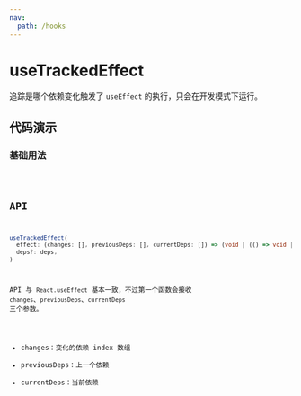 ```yaml
---
nav:
  path: /hooks
---
```


# useTrackedEffect

追踪是哪个依赖变化触发了 `useEffect` 的执行，只会在开发模式下运行。

## 代码演示

### 基础用法

<code src="./demo/demo1.tsx" />

## API

```typescript
useTrackedEffect(
  effect: (changes: [], previousDeps: [], currentDeps: []) => (void | (() => void | undefined)),
  deps?: deps,
)
```

API 与 `React.useEffect` 基本一致，不过第一个函数会接收 `changes`、`previousDeps`、`currentDeps` 三个参数。

- changes：变化的依赖 index 数组
- previousDeps：上一个依赖
- currentDeps：当前依赖
